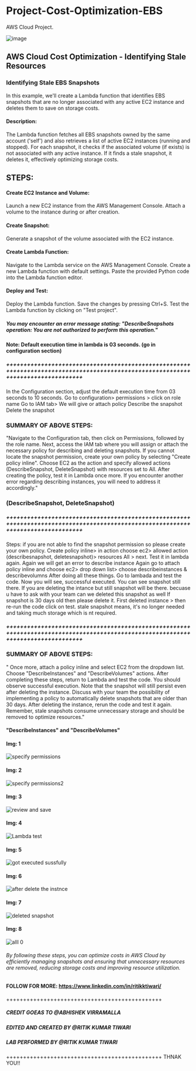 # Project-Cost-Optimization-EBS

AWS Cloud Project.

![image](https://github.com/RitikPyCode/Project-Cost-Optimization-EBS/assets/69500530/5ab8d27c-c76e-4b81-a05d-388f05f1c35b)



## AWS Cloud Cost Optimization - Identifying Stale Resources

### Identifying Stale EBS Snapshots

In this example, we'll create a Lambda function that identifies EBS snapshots that are no longer associated with any active EC2 instance and deletes them to save on storage costs.

#### Description:
The Lambda function fetches all EBS snapshots owned by the same account ('self') and also retrieves a list of active EC2 instances (running and stopped). For each snapshot, it checks if the associated volume (if exists) is not associated with any active instance. If it finds a stale snapshot, it deletes it, effectively optimizing storage costs.


STEPS:
-----------

#### Create EC2 Instance and Volume:
Launch a new EC2 instance from the AWS Management Console.
Attach a volume to the instance during or after creation.

#### Create Snapshot:
Generate a snapshot of the volume associated with the EC2 instance.

#### Create Lambda Function:
Navigate to the Lambda service on the AWS Management Console.
Create a new Lambda function with default settings.
Paste the provided Python code into the Lambda function editor.

#### Deploy and Test:
Deploy the Lambda function.
Save the changes by pressing Ctrl+S.
Test the Lambda function by clicking on "Test project".

##### You may encounter an error message stating: "DescribeSnapshots operation: You are not authorized to perform this operation."

#### Note: Default execution time in lambda is 03 seconds. (go in configuration section)

##### ++++++++++++++++++++++++++++++++++++++++++++++++++++++++++++++++++++++++++++++++++++++++++++++++++++++++++++++++++++++++++++++++

In the Configuration section, adjust the default execution time from 03 seconds to 10 seconds.
Go to configuration> permissions > click on role name
Go to IAM tab> 
We will give or attach policy
Describe the snapshot
Delete the snapshot

### SUMMARY OF ABOVE STEPS: 

"Navigate to the Configuration tab, then click on Permissions, followed by the role name. Next, access the IAM tab where you will assign or attach the necessary policy for describing and deleting snapshots. If you cannot locate the snapshot permission, create your own policy by selecting "Create policy inline". Choose EC2 as the action and specify allowed actions (DescribeSnapshot, DeleteSnapshot) with resources set to All. After creating the policy, test it in Lambda once more. If you encounter another error regarding describing instances, you will need to address it accordingly."

### (DescribeSnapshot, DeleteSnapshot)

##### ++++++++++++++++++++++++++++++++++++++++++++++++++++++++++++++++++++++++++++++++++++++++++++++++++++++++++++++++++++++++++++++++

Steps: if you are not able to find the snapshot permission so please create your own policy.
Create policy inline> in action choose ec2> allowed action (describesnapshot, deletesnapshot)> resources All > next.
Test it in lambda again.
Again we will get an error to describe instance 
Again go to attach policy inline and choose ec2> drop down list> choose describeinstances & describevolumns
After doing all these things.
Go to lambada and test the code.
Now you will see, successful executed.
You can see snapshot still there. If you are deleting the intance but still snapshot will be there. becuase u have to ask with your team can we deleted this snapshot as well If snapshot is 30 days old then please delete it.
First deleted instance > then re-run the code click on test.
stale snapshot means, it's no longer needed and taking much storage which is nt required.

##### ++++++++++++++++++++++++++++++++++++++++++++++++++++++++++++++++++++++++++++++++++++++++++++++++++++++++++++++++++++++++++++++++

### SUMMARY OF ABOVE STEPS: 
" Once more, attach a policy inline and select EC2 from the dropdown list. Choose "DescribeInstances" and "DescribeVolumes" actions. After completing these steps, return to Lambda and test the code. You should observe successful execution. Note that the snapshot will still persist even after deleting the instance. Discuss with your team the possibility of implementing a policy to automatically delete snapshots that are older than 30 days. After deleting the instance, rerun the code and test it again. Remember, stale snapshots consume unnecessary storage and should be removed to optimize resources."

#### "DescribeInstances" and "DescribeVolumes"


#### Img: 1

![specify permissions](https://github.com/RitikPyCode/Project-Cost-Optimization-EBS/assets/69500530/0b726757-6c97-4e22-a183-585bbbd056c0)


#### Img: 2


![specify permissions2](https://github.com/RitikPyCode/Project-Cost-Optimization-EBS/assets/69500530/c4fc75c2-13fb-488f-ad9d-b7a0ccbd87e8)


#### Img: 3


![review and save](https://github.com/RitikPyCode/Project-Cost-Optimization-EBS/assets/69500530/1f461e9b-22df-4699-9206-fa42eeae0f1e)


#### Img: 4


![Lambda test](https://github.com/RitikPyCode/Project-Cost-Optimization-EBS/assets/69500530/3e6b150a-6ac6-4039-9b5d-1a2b3dc7a07a)


#### Img: 5


![got executed sussfully](https://github.com/RitikPyCode/Project-Cost-Optimization-EBS/assets/69500530/721878b0-63cf-41f3-938b-c6f4f76eab8a)


#### Img: 6


![after delete the instnce](https://github.com/RitikPyCode/Project-Cost-Optimization-EBS/assets/69500530/a839b533-7f3b-4223-ab8a-79ec8a2f051a)


#### Img: 7


![deleted snapshot](https://github.com/RitikPyCode/Project-Cost-Optimization-EBS/assets/69500530/c28e5b9e-93ee-40e6-8b6d-08ee50e3e50f)


#### Img: 8


![alll 0](https://github.com/RitikPyCode/Project-Cost-Optimization-EBS/assets/69500530/934afb01-3607-42e7-b266-94b3e65c235f)




###### By following these steps, you can optimize costs in AWS Cloud by efficiently managing snapshots and ensuring that unnecessary resources are removed, reducing storage costs and improving resource utilization.



#### FOLLOW FOR MORE: https://www.linkedin.com/in/ritikktiwari/


++++++++++++++++++++++++++++++++++++++++++++++

##### CREDIT GOEAS TO @ABHISHEK VIRRAMALLA
##### EDITED AND CREATED BY @RITIK KUMAR TIWARI
##### LAB PERFORMED BY @RITIK KUMAR TIWARI

++++++++++++++++++++++++++++++++++++++++++++++
THNAK YOU!! 
